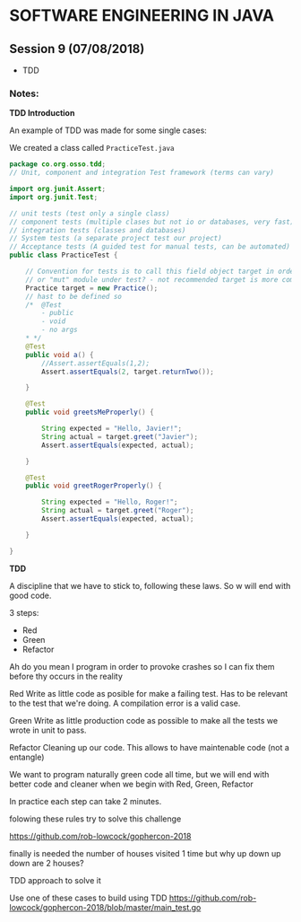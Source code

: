 # SOFTWARE ENGINEERING IN JAVA

## Session 9 (07/08/2018)

- TDD

### Notes:

**TDD Introduction**

An example of TDD was made for some single cases:

We created a class called `PracticeTest.java`
```java
package co.org.osso.tdd;
// Unit, component and integration Test framework (terms can vary)

import org.junit.Assert;
import org.junit.Test;

// unit tests (test only a single class)
// component tests (multiple clases but not io or databases, very fast) - a common patter is to test a package
// integration tests (classes and databases)
// System tests (a separate project test our project)
// Acceptance tests (A guided test for manual tests, can be automated) -slow
public class PracticeTest {

    // Convention for tests is to call this field object target in order not depend of the class name
    // or "mut" module under test? - not recommended target is more common
    Practice target = new Practice();
    // hast to be defined so
    /*  @Test
        - public
        - void
        - no args
    * */
    @Test
    public void a() {
        //Assert.assertEquals(1,2);
        Assert.assertEquals(2, target.returnTwo());

    }

    @Test
    public void greetsMeProperly() {

        String expected = "Hello, Javier!";
        String actual = target.greet("Javier");
        Assert.assertEquals(expected, actual);

    }

    @Test
    public void greetRogerProperly() {

        String expected = "Hello, Roger!";
        String actual = target.greet("Roger");
        Assert.assertEquals(expected, actual);

    }

}
```



**TDD**

A discipline that we have to stick to, following these laws. So w will end with good code. 

3 steps:
- Red
- Green
- Refactor

Ah do you mean I program in order to provoke crashes so I can fix them before thy occurs in the reality

Red
Write as little code as posible for make a failing test. Has to be relevant to the test that we're doing. A compilation error is a valid case.

Green
Write as little production code as possible to make all the tests we wrote in unit to pass.

Refactor
Cleaning up our code. This allows to have maintenable code (not a entangle) 

We want to program naturally green code all time, but we will end with better code and cleaner when we begin with Red, Green, Refactor

In practice each step can take 2 minutes.

folowing these rules try to solve this challenge

https://github.com/rob-lowcock/gophercon-2018

finally is needed the number of houses visited 1 time
but why up down up down are 2 houses?

TDD approach to solve it 

Use one of these cases to build using TDD https://github.com/rob-lowcock/gophercon-2018/blob/master/main_test.go
